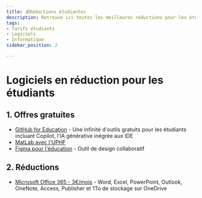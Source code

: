 ```yaml
---
title: 💰Réductions étudiantes
description: Retrouve ici toutes les meilleures réductions pour les étudiants sur les sites web et les logiciels 
tags:
- Tarifs étudiants
- Logiciels
- Informatique
sidebar_position: 2

---
```


# Logiciels en réduction pour les étudiants

## 1. Offres gratuites
- [GitHub for Education](https://education.github.com/pack) - Une infinité d'outils gratuits pour les étudiants incluant Copilot, l'IA générative inégrée aux IDE
- [MatLab avec l'UPHF](https://www.uphf.fr/wiki/doku.php/outils/recherche/matlab)
- [Figma pour l'éducation](https://www.figma.com/fr/education/) - Outil de design collaboratif


## 2. Réductions
- [Microsoft Office 365 - 3€/mois](https://www.microsoft.com/fr-fr/microsoft-365/college-student-pricing) - Word, Excel, PowerPoint, Outlook, OneNote, Access, Publisher et 1To de stockage sur OneDrive
